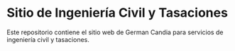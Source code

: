 # Sitio de Ingeniería Civil y Tasaciones

Este repositorio contiene el sitio web de German Candia para servicios de ingeniería civil y tasaciones.

